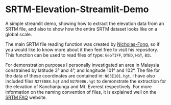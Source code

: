 # SRTM-Elevation-Streamlit-Demo
A simple streamlit demo, showing how to extract the elevation data from an SRTM file, and also to show how the entire SRTM dataset looks like on a global scale.

The main SRTM file reading function was created by [Nicholas-Fong](https://github.com/nicholas-fong/SRTM-GeoTIFF), so if you would like to know more about it then feel free to visit his repository. This function can be used to read files of type: `GeoTIFF`, `DTED`, `HGT`, `BIL`

For demonstration purposes I personally investigated an area in Malaysia constrained by latitude 3° and 4°, and longitude 101° and 102°. The file for the data of these coordinates are contained in: `N03E101.hgt`. I have also included files `N27E088.hgt` and `N27E086.hgt` to demonstrate the extraction for the elevation of Kanchanjunga and Mt. Everest respectively. For more information on the naming convention of files, it is explained well on the [SRTM FAQ](https://www2.jpl.nasa.gov/srtm/faq.html#wrapper_bottom) website.
